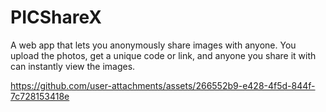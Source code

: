 # PICShareX

A web app that lets you anonymously share images with anyone. You upload the photos, get a unique code or link, and anyone you share it with can instantly view the images.

https://github.com/user-attachments/assets/266552b9-e428-4f5d-844f-7c728153418e

